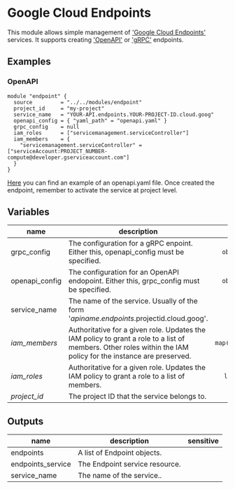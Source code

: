 # Google Cloud Endpoints

This module allows simple management of ['Google Cloud Endpoints'](https://cloud.google.com/endpoints/) services. It supports creating ['OpenAPI'](https://cloud.google.com/endpoints/docs/openapi) or ['gRPC'](https://cloud.google.com/endpoints/docs/grpc/about-grpc) endpoints. 

## Examples

### OpenAPI

```hcl
module "endpoint" {
  source         = "../../modules/endpoint"
  project_id     = "my-project"
  service_name   = "YOUR-API.endpoints.YOUR-PROJECT-ID.cloud.goog"
  openapi_config = { "yaml_path" = "openapi.yaml" }
  grpc_config    = null
  iam_roles      = ["servicemanagement.serviceController"]
  iam_members    = {
    "servicemanagement.serviceController" = ["serviceAccount:PROJECT_NUMBER-compute@developer.gserviceaccount.com"]
  }
}
```

[Here](https://github.com/GoogleCloudPlatform/python-docs-samples/blob/master/endpoints/getting-started/openapi.yaml) you can find an example of an openapi.yaml file. Once created the endpoint, remember to activate the service at project level. 

<!-- BEGIN TFDOC -->
## Variables

| name | description | type | required | default |
|---|---|:---: |:---:|:---:|
| grpc_config | The configuration for a gRPC enpoint. Either this, openapi_config must be specified. | <code title="object&#40;&#123;&#10;yaml_path          &#61; string&#10;protoc_output_path &#61; string&#10;&#125;&#41;">object({...})</code> | ✓ |  |
| openapi_config | The configuration for an OpenAPI endopoint. Either this, grpc_config must be specified. | <code title="object&#40;&#123;&#10;yaml_path &#61; string&#10;&#125;&#41;">object({...})</code> | ✓ |  |
| service_name | The name of the service. Usually of the form '$apiname.endpoints.$projectid.cloud.goog'. | <code title="">string</code> | ✓ |  |
| *iam_members* | Authoritative for a given role. Updates the IAM policy to grant a role to a list of members. Other roles within the IAM policy for the instance are preserved. | <code title="map&#40;list&#40;string&#41;&#41;">map(list(string))</code> |  | <code title="">{}</code> |
| *iam_roles* | Authoritative for a given role. Updates the IAM policy to grant a role to a list of members. | <code title="list&#40;string&#41;">list(string)</code> |  | <code title="">[]</code> |
| *project_id* | The project ID that the service belongs to. | <code title="">string</code> |  | <code title="">null</code> |

## Outputs

| name | description | sensitive |
|---|---|:---:|
| endpoints | A list of Endpoint objects. |  |
| endpoints_service | The Endpoint service resource. |  |
| service_name | The name of the service.. |  |
<!-- END TFDOC -->
